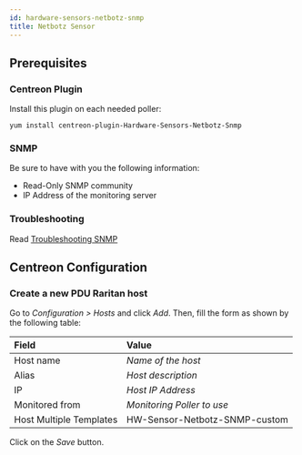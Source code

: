 ```yaml
---
id: hardware-sensors-netbotz-snmp
title: Netbotz Sensor
---
```


## Prerequisites

### Centreon Plugin

Install this plugin on each needed poller:

``` shell
yum install centreon-plugin-Hardware-Sensors-Netbotz-Snmp
```

### SNMP

Be sure to have with you the following information:

  - Read-Only SNMP community
  - IP Address of the monitoring server

### Troubleshooting

Read [Troubleshooting
SNMP](../tutorials/troubleshooting-plugins.md#snmp-checks)

## Centreon Configuration

### Create a new PDU Raritan host

Go to *Configuration \> Hosts* and click *Add*. Then, fill the form as shown by
the following table:

| Field                   | Value                         |
| :---------------------- | :---------------------------- |
| Host name               | *Name of the host*            |
| Alias                   | *Host description*            |
| IP                      | *Host IP Address*             |
| Monitored from          | *Monitoring Poller to use*    |
| Host Multiple Templates | HW-Sensor-Netbotz-SNMP-custom |

Click on the *Save* button.
